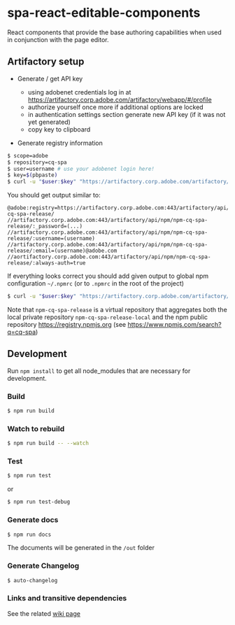 # spa-react-editable-components
React components that provide the base authoring capabilities when used in conjunction with the page editor.


## Artifactory setup

- Generate / get API key
  - using adobenet credentials log in at https://artifactory.corp.adobe.com/artifactory/webapp/#/profile
  - authorize yourself once more if additional options are locked
  - in authentication settings section generate new API key (if it was not yet generated)
  - copy key to clipboard
  
- Generate registry information
```sh
$ scope=adobe
$ repository=cq-spa
$ user=username # use your adobenet login here!
$ key=$(pbpaste)
$ curl -u "$user:$key" "https://artifactory.corp.adobe.com/artifactory/api/npm/npm-${repository}-release/auth/${scope}"
```

You should get output similar to:
```
@adobe:registry=https://artifactory.corp.adobe.com:443/artifactory/api/npm/npm-cq-spa-release/
//artifactory.corp.adobe.com:443/artifactory/api/npm/npm-cq-spa-release/:_password=(...)
//artifactory.corp.adobe.com:443/artifactory/api/npm/npm-cq-spa-release/:username=(username)
//artifactory.corp.adobe.com:443/artifactory/api/npm/npm-cq-spa-release/:email=(username)@adobe.com
//aortifactory.corp.adobe.com:443/artifactory/api/npm/npm-cq-spa-release/:always-auth=true
```

If everything looks correct you should add given output to global npm configuration `~/.npmrc` (or to `.npmrc` in the root of the project)
```sh
$ curl -u "$user:$key" "https://artifactory.corp.adobe.com/artifactory/api/npm/npm-${repository}-release/auth/${scope}" >> ~/.npmrc
```

Note that `npm-cq-spa-release` is a virtual repository that aggregates both the local private repository `npm-cq-spa-release-local` and the npm public repository https://registry.npmjs.org (see https://www.npmjs.com/search?q=cq-spa)


## Development

Run `npm install` to get all node_modules that are necessary for development.

### Build

```sh
$ npm run build
```

### Watch to rebuild

```sh
$ npm run build -- --watch
```

### Test

```sh
$ npm run test
```
or
```sh
$ npm run test-debug
```

### Generate docs

```sh
$ npm run docs
```
The documents will be generated in the `/out` folder

### Generate Changelog
```sh
$ auto-changelog
```

### Links and transitive dependencies

See the related [wiki page](https://wiki.corp.adobe.com/display/WEM/SPA+-+Working+with+NPM+modules+that+have+a+transitive+dependency)
